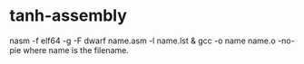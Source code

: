 # tanh-assembly
nasm -f elf64 -g -F dwarf name.asm -l name.lst & gcc -o name name.o -no-pie
where name is the filename.

